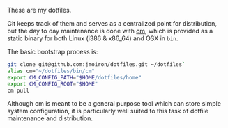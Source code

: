 These are my dotfiles.

Git keeps track of them and serves as a centralized point for distribution,
but the day to day maintenance is done with [cm](http://github.com/jmoiron/cm),
which is provided as a static binary for both Linux (i386 & x86_64) and OSX in `bin`.

The basic bootstrap process is:

```bash
git clone git@github.com:jmoiron/dotfiles.git ~/dotfiles`
alias cm="~/dotfiles/bin/cm"
export CM_CONFIG_PATH="$HOME/dotfiles/home"
export CM_CONFIG_ROOT="$HOME"
cm pull
```

Although cm is meant to be a general purpose tool which can store simple system
configuration, it is particularly well suited to this task of dotfile
maintenance and distribution.

